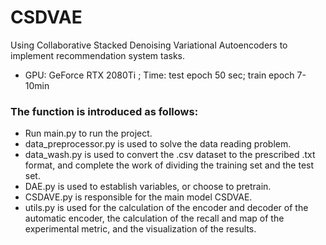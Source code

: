 # CSDVAE
Using Collaborative Stacked Denoising Variational Autoencoders to implement recommendation system tasks.
* GPU: GeForce RTX 2080Ti ; Time: test epoch 50 sec; train epoch 7-10min<br>

### The function is introduced as follows:<br>
- Run main.py to run the project.<br>
- data_preprocessor.py is used to solve the data reading problem.
- data_wash.py is used to convert the .csv dataset to the prescribed .txt format, and complete the work of dividing the training set and the test set.
- DAE.py is used to establish variables, or choose to pretrain.
- CSDAVE.py is responsible for the main model CSDVAE.
- utils.py is used for the calculation of the encoder and decoder of the automatic encoder, the calculation of the recall and map of the experimental metric, and the visualization of the results.
